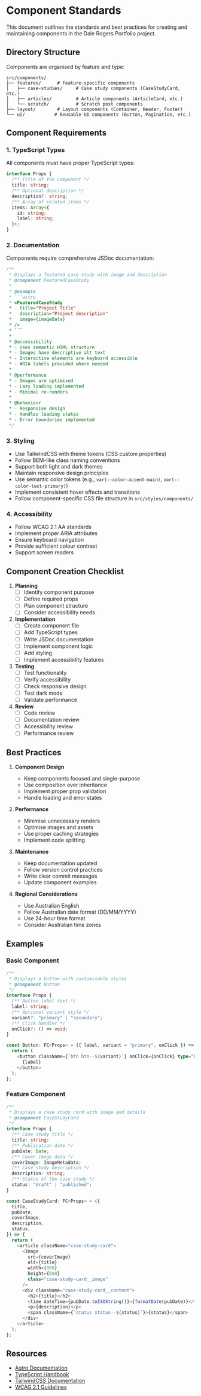 # Component Standards

This document outlines the standards and best practices for creating and maintaining components in the Dale Rogers Portfolio project.

## Directory Structure

Components are organised by feature and type:

```
src/components/
├── features/      # Feature-specific components
│   ├── case-studies/     # Case study components (CaseStudyCard, etc.)
│   ├── articles/         # Article components (ArticleCard, etc.)
│   └── scratch/          # Scratch post components
├── layout/        # Layout components (Container, Header, Footer)
└── ui/           # Reusable UI components (Button, Pagination, etc.)
```

## Component Requirements

### 1. TypeScript Types

All components must have proper TypeScript types:

```typescript
interface Props {
  /** Title of the component */
  title: string;
  /** Optional description */
  description?: string;
  /** Array of related items */
  items: Array<{
    id: string;
    label: string;
  }>;
}
```

### 2. Documentation

Components require comprehensive JSDoc documentation:

````typescript
/**
 * Displays a featured case study with image and description
 * @component FeaturedCaseStudy
 *
 * @example
 * ```astro
 * <FeaturedCaseStudy
 *   title="Project Title"
 *   description="Project description"
 *   image={imageData}
 * />
 * ```
 *
 * @accessibility
 * - Uses semantic HTML structure
 * - Images have descriptive alt text
 * - Interactive elements are keyboard accessible
 * - ARIA labels provided where needed
 *
 * @performance
 * - Images are optimised
 * - Lazy loading implemented
 * - Minimal re-renders
 *
 * @behaviour
 * - Responsive design
 * - Handles loading states
 * - Error boundaries implemented
 */
````

### 3. Styling

- Use TailwindCSS with theme tokens (CSS custom properties)
- Follow BEM-like class naming conventions
- Support both light and dark themes
- Maintain responsive design principles
- Use semantic color tokens (e.g., `var(--color-accent-main)`, `var(--color-text-primary)`)
- Implement consistent hover effects and transitions
- Follow component-specific CSS file structure in `src/styles/components/`

### 4. Accessibility

- Follow WCAG 2.1 AA standards
- Implement proper ARIA attributes
- Ensure keyboard navigation
- Provide sufficient colour contrast
- Support screen readers

## Component Creation Checklist

1. **Planning**
   - [ ] Identify component purpose
   - [ ] Define required props
   - [ ] Plan component structure
   - [ ] Consider accessibility needs

2. **Implementation**
   - [ ] Create component file
   - [ ] Add TypeScript types
   - [ ] Write JSDoc documentation
   - [ ] Implement component logic
   - [ ] Add styling
   - [ ] Implement accessibility features

3. **Testing**
   - [ ] Test functionality
   - [ ] Verify accessibility
   - [ ] Check responsive design
   - [ ] Test dark mode
   - [ ] Validate performance

4. **Review**
   - [ ] Code review
   - [ ] Documentation review
   - [ ] Accessibility review
   - [ ] Performance review

## Best Practices

1. **Component Design**
   - Keep components focused and single-purpose
   - Use composition over inheritance
   - Implement proper prop validation
   - Handle loading and error states

2. **Performance**
   - Minimise unnecessary renders
   - Optimise images and assets
   - Use proper caching strategies
   - Implement code splitting

3. **Maintenance**
   - Keep documentation updated
   - Follow version control practices
   - Write clear commit messages
   - Update component examples

4. **Regional Considerations**
   - Use Australian English
   - Follow Australian date format (DD/MM/YYYY)
   - Use 24-hour time format
   - Consider Australian time zones

## Examples

### Basic Component

```typescript
/**
 * Displays a button with customisable styles
 * @component Button
 */
interface Props {
  /** Button label text */
  label: string;
  /** Optional variant style */
  variant?: "primary" | "secondary";
  /** Click handler */
  onClick?: () => void;
}

const Button: FC<Props> = ({ label, variant = "primary", onClick }) => {
  return (
    <button className={`btn btn--${variant}`} onClick={onClick} type="button">
      {label}
    </button>
  );
};
```

### Feature Component

```typescript
/**
 * Displays a case study card with image and details
 * @component CaseStudyCard
 */
interface Props {
  /** Case study title */
  title: string;
  /** Publication date */
  pubDate: Date;
  /** Cover image data */
  coverImage: ImageMetadata;
  /** Case study description */
  description: string;
  /** Status of the case study */
  status: "draft" | "published";
}

const CaseStudyCard: FC<Props> = ({
  title,
  pubDate,
  coverImage,
  description,
  status,
}) => {
  return (
    <article className="case-study-card">
      <Image
        src={coverImage}
        alt={title}
        width={800}
        height={600}
        class="case-study-card__image"
      />
      <div className="case-study-card__content">
        <h2>{title}</h2>
        <time dateTime={pubDate.toISOString()}>{formatDate(pubDate)}</time>
        <p>{description}</p>
        <span className={`status status--${status}`}>{status}</span>
      </div>
    </article>
  );
};
```

## Resources

- [Astro Documentation](https://docs.astro.build)
- [TypeScript Handbook](https://www.typescriptlang.org/docs/handbook)
- [TailwindCSS Documentation](https://tailwindcss.com/docs)
- [WCAG 2.1 Guidelines](https://www.w3.org/WAI/WCAG21/quickref/)
